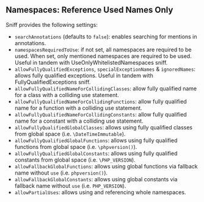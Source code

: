 ## Namespaces: Reference Used Names Only

Sniff provides the following settings:

* `searchAnnotations` (defaults to `false`): enables searching for mentions in annotations.
* `namespacesRequiredToUse`: if not set, all namespaces are required to be used. When set, only mentioned namespaces are required to be used. Useful in tandem with UseOnlyWhitelistedNamespaces sniff.
* `allowFullyQualifiedExceptions`, `specialExceptionNames` & `ignoredNames`: allows fully qualified exceptions. Useful in tandem with FullyQualifiedExceptions sniff.
* `allowFullyQualifiedNameForCollidingClasses`: allow fully qualified name for a class with a colliding use statement.
* `allowFullyQualifiedNameForCollidingFunctions`: allow fully qualified name for a function with a colliding use statement.
* `allowFullyQualifiedNameForCollidingConstants`: allow fully qualified name for a constant with a colliding use statement.
* `allowFullyQualifiedGlobalClasses`: allows using fully qualified classes from global space (i.e. `\DateTimeImmutable`).
* `allowFullyQualifiedGlobalFunctions`: allows using fully qualified functions from global space (i.e. `\phpversion()`).
* `allowFullyQualifiedGlobalConstants`: allows using fully qualified constants from global space (i.e. `\PHP_VERSION`).
* `allowFallbackGlobalFunctions`: allows using global functions via fallback name without `use` (i.e. `phpversion()`).
* `allowFallbackGlobalConstants`: allows using global constants via fallback name without `use` (i.e. `PHP_VERSION`).
* `allowPartialUses`: allows using and referencing whole namespaces.